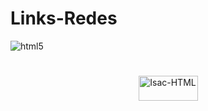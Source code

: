 # Links-Redes
![html5](https://user-images.githubusercontent.com/91500212/186039684-b2185d67-dab5-4212-968c-b9bba1fd71d6.PNG)
#
<p align="center">
<img align="center" alt="Isac-HTML" height="40" width="95" src="https://img.shields.io/badge/visualizar-F80000?style=for-the-badge&logo=visualizar&logoColor=#00C7B7">
</p>
